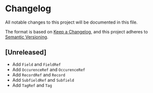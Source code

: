 # Changelog
All notable changes to this project will be documented in this file.

The format is based on [Keep a Changelog](https://keepachangelog.com/en/1.0.0/),
and this project adheres to [Semantic Versioning](https://semver.org/spec/v2.0.0.html).

## [Unreleased]

* Add `Field` and `FieldRef`
* Add `OccurenceRef` and `OccurenceRef`
* Add `RecordRef` and `Record`
* Add `SubfieldRef` and `Subfield`
* Add `TagRef` and `Tag`
